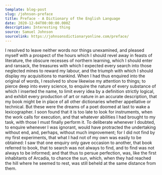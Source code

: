 ```yaml
---
template: blog-post
slug: /johnson-preface
title: Preface - A Dictionary of the English Language
date: 2020-12-04T00:00:00.000Z
description: Interesting thing
source: Samuel Johnson
sourcelink: https://johnsonsdictionaryonline.com/preface/
---
```


I resolved to leave neither words nor things unexamined, and pleased myself with a prospect of the hours which I should revel away in feasts of literature, the obscure recesses of northern learning, which I should enter and ransack, the treasures with which I expected every search into those neglected mines to reward my labour, and the triumph with which I should display my acquisitions to mankind. When I had thus enquired into the original of words, I resolved to show likewise my attention to things; to pierce deep into every science, to enquire the nature of every substance of which I inserted the name, to limit every idea by a definition strictly logical, and exhibit every production of art or nature in an accurate description, that my book might be in place of all other dictionaries whether appellative or technical. But these were the dreams of a poet doomed at last to wake a lexicographer. I soon found that it is too late to look for instruments, when the work calls for execution, and that whatever abilities I had brought to my task, with those I must finally perform it. To deliberate whenever I doubted, to enquire whenever I was ignorant, would have protracted the undertaking without end, and, perhaps, without much improvement; for I did not find by my first experiments, that what I had not of my own was easily to be obtained: I saw that one enquiry only gave occasion to another, that book referred to book, that to search was not always to find, and to find was not always to be informed; and that thus to persue perfection, was, like the first inhabitants of Arcadia, to chance the sun, which, when they had reached the hill where he seemed to rest, was still beheld at the same distance from them.
